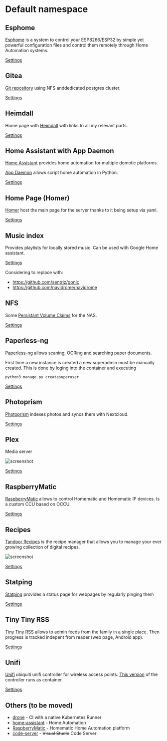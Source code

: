 # Default namespace

## Esphome

[Esphome](https://esphome.io/) is a system to control your ESP8266/ESP32 by simple yet powerful configuration files and control them remotely through Home Automation systems.

[Settings](esphome)

## Gitea

[Git repository](https://docs.gitea.io/) using NFS anddedicated postgres cluster.

[Settings](gitea)

## Heimdall

Home page with [Heimdall](https://heimdall.site/) with links to all my relevant parts.

[Settings](heimdall)

## Home Assistant with App Daemon

[Home Assistant](https://www.home-assistant.io/) provides home automation for multiple domotic platforms.

[App Daemon](https://appdaemon.readthedocs.io/en/latest/) allows script home automation in Python.

[Settings](home-assistant)

## Home Page (Homer)

[Homer](https://github.com/bastienwirtz/homer) host the main page for the server thanks to it being setup via yaml.

[Settings](homer)
## Music index

Provides playlists for locally stored music. Can be used with Google Home assistant.

[Settings](musicIndex.yaml)

Considering to replace with:
- https://github.com/sentriz/gonic
- https://github.com/navidrome/navidrome

## NFS

Some [Persistant Volume Claims](https://kubernetes.io/docs/concepts/storage/persistent-volumes/#persistentvolumeclaims) for the NAS.

[Settings](nfs)

## Paperless-ng

[Paperless-ng](https://paperless-ng.readthedocs.io) allows scaning, OCRing and searching paper documents.

First time a new instance is created a new superadmin must be manually created. This is done by loging into the container and executing
```
python3 manage.py createsuperuser
```

[Settings](paperless)

## Photoprism

[Photoprism](https://docs.photoprism.org/) indexes photos and syncs them with Nextcloud.

[Settings](photoprism)

## Plex

Media server

![screenshot](https://i.imgur.com/nDyS9OA.jpg)

[Settings](plex)

## RaspberryMatic

[RaspberryMatic](https://github.com/jens-maus/RaspberryMatic) allows to control Homematic and Homematic IP devices. Is a custom CCU based on OCCU.

[Settings](raspberrymatic)

## Recipes

[Tandoor Recipes](https://github.com/vabene1111/recipes/) is the recipe manager that allows you to manage your ever growing collection of digital recipes.

![screenshot](https://raw.githubusercontent.com/vabene1111/recipes/develop/docs/preview.png)

[Settings](recipes)

## Statping

[Statping](https://github.com/statping/statping) provides a status page for webpages by regularly pinging them

[Settings](statping)

## Tiny Tiny RSS

[Tiny Tiny RSS](https://git.tt-rss.org) allows to admin feeds from the family in a single place. Then progress is tracked indepent from reader (web page, Android app).

[Settings](tt-rss)

## Unifi

[Unifi](https://unifi-network.ui.com/) ubiquiti unifi controller for wireless access points. [This version](https://github.com/jacobalberty/unifi-docker) of the controller runs as container.

[Settings](unifi)

## Others (to be moved)

  * [drone](https://www.drone.io/) - CI with a native Kubernetes Runner
  * [home-assistant](https://github.com/home-assistant/core) - Home Automation
  * [RaspberryMatic](https://github.com/jens-maus/RaspberryMatic) - Homematic Home Automation platform
  * [code-server](https://github.com/cdr/code-server) - ~~Visual Studio~~ Code Server